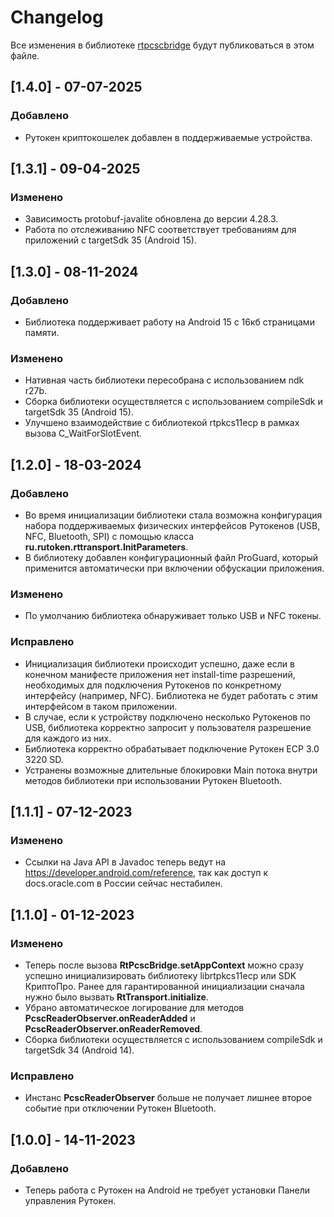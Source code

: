 # Changelog

Все изменения в библиотеке [rtpcscbridge](https://search.maven.org/artifact/ru.rutoken.rtpcscbridge/rtpcscbridge) будут
публиковаться в этом файле.

## [1.4.0] - 07-07-2025

### Добавлено

- Рутокен криптокошелек добавлен в поддерживаемые устройства.

## [1.3.1] - 09-04-2025

### Изменено

- Зависимость protobuf-javalite обновлена до версии 4.28.3.
- Работа по отслеживанию NFC соответствует требованиям для приложений с targetSdk 35 (Android 15).

## [1.3.0] - 08-11-2024

### Добавлено

- Библиотека поддерживает работу на Android 15 с 16кб страницами памяти.

### Изменено

- Нативная часть библиотеки пересобрана с использованием ndk r27b.
- Сборка библиотеки осуществляется с использованием compileSdk и targetSdk 35 (Android 15).
- Улучшено взаимодействие с библиотекой rtpkcs11ecp в рамках вызова C_WaitForSlotEvent.

## [1.2.0] - 18-03-2024

### Добавлено

- Во время инициализации библиотеки стала возможна конфигурация набора поддерживаемых физических интерфейсов Рутокенов
  (USB, NFC, Bluetooth, SPI) с помощью класса **ru.rutoken.rttransport.InitParameters**.
- В библиотеку добавлен конфигурационный файл ProGuard, который применится автоматически при включении обфускации
  приложения.

### Изменено

- По умолчанию библиотека обнаруживает только USB и NFC токены.

### Исправлено

- Инициализация библиотеки происходит успешно, даже если в конечном манифесте приложения нет install-time разрешений,
  необходимых для подключения Рутокенов по конкретному интерфейсу (например, NFC). Библиотека не будет работать с этим
  интерфейсом в таком приложении.
- В случае, если к устройству подключено несколько Рутокенов по USB, библиотека корректно запросит у пользователя
  разрешение для каждого из них.
- Библиотека корректно обрабатывает подключение Рутокен ECP 3.0 3220 SD.
- Устранены возможные длительные блокировки Main потока внутри методов библиотеки при использовании Рутокен Bluetooth.

## [1.1.1] - 07-12-2023

### Изменено

- Ссылки на Java API в Javadoc теперь ведут на https://developer.android.com/reference,
  так как доступ к docs.oracle.com в России сейчас нестабилен.

## [1.1.0] - 01-12-2023

### Изменено

- Теперь после вызова **RtPcscBridge.setAppContext** можно сразу успешно инициализировать библиотеку librtpkcs11ecp или
  SDK КриптоПро. Ранее для гарантированной инициализации сначала нужно было вызвать **RtTransport.initialize**.
- Убрано автоматическое логирование для методов **PcscReaderObserver.onReaderAdded** и
  **PcscReaderObserver.onReaderRemoved**.
- Сборка библиотеки осуществляется с использованием compileSdk и targetSdk 34 (Android 14).

### Исправлено

- Инстанс **PcscReaderObserver** больше не получает лишнее второе событие при отключении Рутокен Bluetooth.

## [1.0.0] - 14-11-2023

### Добавлено

- Теперь работа с Рутокен на Android не требует установки Панели управления Рутокен.